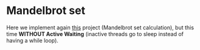 # Mandelbrot set

Here we implement again <a href="https://github.com/caxelos/HPC-Concurrent-Distributed-Computing/tree/main/Concurrent-Programming-using-C/1-Projects%20using%20Pthread%20library%20to%20achieve%20synchronisation/1b.%20Mandebrot_Set_Calculation_ParallelFractals_WithActiveWaiting" target="_blank"
color="cyan">this</a> project (Mandelbrot set calculation), but this time **WITHOUT Active Waiting** (inactive threads go to sleep instead of having a while loop).
